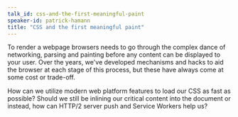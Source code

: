```yaml
---
talk_id: css-and-the-first-meaningful-paint
speaker-id: patrick-hamann
title: "CSS and the first meaningful paint"
---
```


<p>
To render a webpage browsers needs to go through the complex dance of networking, parsing and painting before any content can be displayed to your user. Over the years, we've developed mechanisms and hacks to aid the browser at each stage of this process, but these have always come at some cost or trade-off.
</p>
<p>
How can we utilize modern web platform features to load our CSS as fast as possible? Should we still be inlining our critical content into the document or instead, how can HTTP/2 server push and Service Workers help us?
</p>
